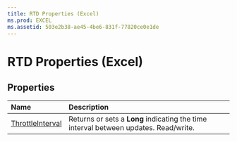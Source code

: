```yaml
---
title: RTD Properties (Excel)
ms.prod: EXCEL
ms.assetid: 503e2b38-ae45-4be6-831f-77820ce0e1de
---
```



# RTD Properties (Excel)

## Properties



|**Name**|**Description**|
|:-----|:-----|
|[ThrottleInterval](rtd-throttleinterval-property-excel.md)|Returns or sets a  **Long** indicating the time interval between updates. Read/write.|

